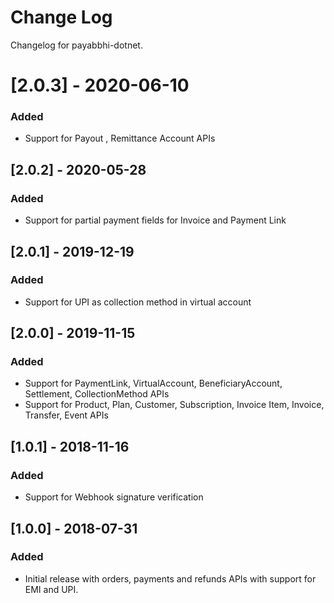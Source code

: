 # Change Log

Changelog for payabbhi-dotnet.

# [2.0.3] - 2020-06-10
### Added
- Support for Payout , Remittance Account APIs

## [2.0.2] - 2020-05-28
### Added
- Support for partial payment fields for Invoice and Payment Link

## [2.0.1] - 2019-12-19
### Added
- Support for UPI as collection method in virtual account

## [2.0.0] - 2019-11-15
### Added
-  Support for PaymentLink, VirtualAccount, BeneficiaryAccount, Settlement, CollectionMethod APIs
-  Support for Product, Plan, Customer, Subscription, Invoice Item, Invoice, Transfer, Event APIs

## [1.0.1] - 2018-11-16
### Added
- Support for Webhook signature verification

## [1.0.0] - 2018-07-31
### Added
- Initial release with orders, payments and refunds APIs with support for EMI and UPI.
